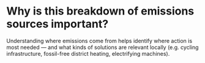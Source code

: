 # Why is this breakdown of emissions sources important?

Understanding where emissions come from helps identify where action is most needed — and what kinds of solutions are relevant locally (e.g. cycling infrastructure, fossil-free district heating, electrifying machines).
